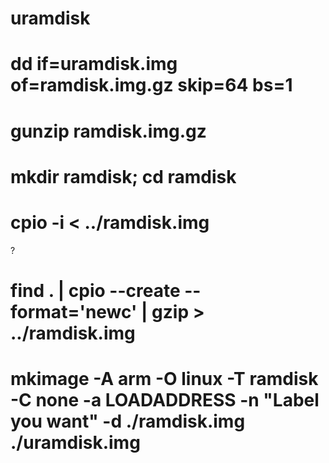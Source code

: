 # uramdisk

# dd if=uramdisk.img of=ramdisk.img.gz skip=64 bs=1
# gunzip ramdisk.img.gz
# mkdir ramdisk; cd ramdisk
# cpio -i < ../ramdisk.img
<make any changes needed>

?
# find . | cpio --create --format='newc' | gzip > ../ramdisk.img
# mkimage -A arm -O linux -T ramdisk -C none -a LOADADDRESS -n "Label you want" -d ./ramdisk.img ./uramdisk.img
